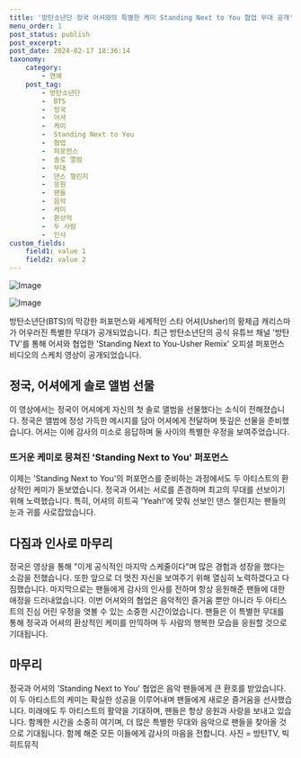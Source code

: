 ```yaml
---
title: '방탄소년단 정국 어셔와의 특별한 케미 Standing Next to You 협업 무대 공개'
menu_order: 1
post_status: publish
post_excerpt: 
post_date: 2024-02-17 18:36:14
taxonomy:
    category:
        - 연예
    post_tag:
        - 방탄소년단
        -  BTS
        -  정국
        -  어셔
        -  케미
        -  Standing Next to You
        -  협업
        -  퍼포먼스
        -  솔로 앨범
        -  무대
        -  댄스 챌린지
        -  응원
        -  팬들
        -  음악
        -  케미
        -  환상적
        -  두 사람
        -  인사
custom_fields:
    field1: value 1
    field2: value 2
---
```


![Image](https://ssl.pstatic.net/mimgnews/image/311/2024/02/12/0001690664_001_20240212090101311.jpg?type=w540)

![Image](https://mimgnews.pstatic.net/image/311/2024/02/12/0001690664_002_20240212090101359.jpg?type=w540)

방탄소년단(BTS)의 막강한 퍼포먼스와 세계적인 스타 어셔(Usher)의 황제급 캐리스마가 어우러진 특별한 무대가 공개되었습니다. 최근 방탄소년단의 공식 유튜브 채널 '방탄TV'를 통해 어셔와 협업한 'Standing Next to You-Usher Remix' 오피셜 퍼포먼스 비디오의 스케치 영상이 공개되었습니다.
## 정국, 어셔에게 솔로 앨범 선물
이 영상에서는 정국이 어셔에게 자신의 첫 솔로 앨범을 선물했다는 소식이 전해졌습니다. 정국은 앨범에 정성 가득한 메시지를 담아 어셔에게 전달하며 뜻깊은 선물을 준비했습니다. 어셔는 이에 감사의 미소로 응답하며 둘 사이의 특별한 우정을 보여주었습니다.
### 뜨거운 케미로 뭉쳐진 'Standing Next to You' 퍼포먼스
이제는 'Standing Next to You'의 퍼포먼스를 준비하는 과정에서도 두 아티스트의 환상적인 케미가 돋보였습니다. 정국과 어셔는 서로를 존경하며 최고의 무대를 선보이기 위해 노력했습니다. 특히, 어셔의 히트곡 'Yeah!'에 맞춰 선보인 댄스 챌린지는 팬들의 눈과 귀를 사로잡았습니다.
## 다짐과 인사로 마무리
정국은 영상을 통해 "이게 공식적인 마지막 스케줄이다"며 많은 경험과 성장을 했다는 소감을 전했습니다. 또한 앞으로 더 멋진 자신을 보여주기 위해 열심히 노력하겠다고 다짐했습니다. 마지막으로는 팬들에게 감사의 인사를 전하며 항상 응원해준 팬들에 대한 애정을 드러내었습니다.
이번 어셔와의 협업은 음악적인 즐거움 뿐만 아니라 두 아티스트의 진심 어린 우정을 엿볼 수 있는 소중한 시간이었습니다. 팬들은 이 특별한 무대를 통해 정국과 어셔의 환상적인 케미를 만끽하며 두 사람의 행복한 모습을 응원할 것으로 기대됩니다.
## 마무리
정국과 어셔의 'Standing Next to You' 협업은 음악 팬들에게 큰 환호를 받았습니다. 이 두 아티스트의 케미는 확실한 성공을 이루어내며 팬들에게 새로운 즐거움을 선사했습니다. 미래에도 두 아티스트의 활약을 기대하며, 팬들은 항상 응원과 사랑을 보내고 있습니다. 함께한 시간을 소중히 여기며, 더 많은 특별한 무대와 음악으로 팬들을 찾아올 것으로 기대됩니다. 함께 해준 모든 이들에게 감사의 마음을 전합니다.
사진 = 방탄TV, 빅히트뮤직
